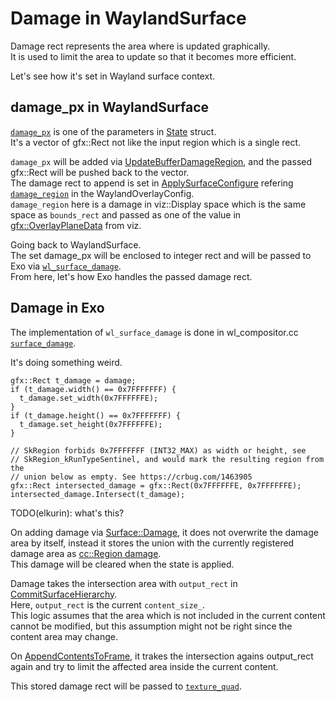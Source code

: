 # Damage in WaylandSurface
Damage rect represents the area where is updated graphically.  
It is used to limit the area to update so that it becomes more efficient.

Let's see how it's set in Wayland surface context.

## damage_px in WaylandSurface
[`damage_px`](https://source.chromium.org/chromium/chromium/src/+/main:ui/ozone/platform/wayland/host/wayland_surface.h;l=280;drc=8e78783dc1f7007bad46d657c9f332614e240fd8) is one of the parameters in [State](https://source.chromium.org/chromium/chromium/src/+/main:ui/ozone/platform/wayland/host/wayland_surface.h;l=274;drc=8e78783dc1f7007bad46d657c9f332614e240fd8) struct.  
It's a vector of gfx::Rect not like the input region which is a single rect.

`damage_px` will be added via [UpdateBufferDamageRegion](https://source.chromium.org/chromium/chromium/src/+/main:ui/ozone/platform/wayland/host/wayland_surface.cc;l=300;drc=8e78783dc1f7007bad46d657c9f332614e240fd8), and the passed gfx::Rect will be pushed back to the vector.  
The damage rect to append is set in [ApplySurfaceConfigure](https://source.chromium.org/chromium/chromium/src/+/main:ui/ozone/platform/wayland/host/wayland_frame_manager.cc;l=396;drc=8e78783dc1f7007bad46d657c9f332614e240fd8) refering [`damage_region`](https://source.chromium.org/chromium/chromium/src/+/main:ui/ozone/platform/wayland/common/wayland_overlay_config.h;l=69;drc=8e78783dc1f7007bad46d657c9f332614e240fd8) in the WaylandOverlayConfig.  
`damage_region` here is a damage in viz::Display space which is the same space as `bounds_rect` and passed as one of the value in [gfx::OverlayPlaneData](https://source.chromium.org/chromium/chromium/src/+/main:ui/gfx/overlay_plane_data.h;l=23;drc=8e78783dc1f7007bad46d657c9f332614e240fd8) from viz.

Going back to WaylandSurface.  
The set damage_px will be enclosed to integer rect and will be passed to Exo via [`wl_surface_damage`](https://source.chromium.org/chromium/chromium/src/+/main:ui/ozone/platform/wayland/host/wayland_surface.cc;l=861;drc=8e78783dc1f7007bad46d657c9f332614e240fd8).  
From here, let's how Exo handles the passed damage rect.

## Damage in Exo
The implementation of `wl_surface_damage` is done in wl_compositor.cc [`surface_damage`](https://source.chromium.org/chromium/chromium/src/+/main:components/exo/wayland/wl_compositor.cc;l=70;drc=d3f5d46f104df42d2cf1c81b2a4e02925ef0f084).  

It's doing something weird.  
```cpp=
gfx::Rect t_damage = damage;
if (t_damage.width() == 0x7FFFFFFF) {
  t_damage.set_width(0x7FFFFFFE);
}
if (t_damage.height() == 0x7FFFFFFF) {
  t_damage.set_height(0x7FFFFFFE);
}

// SkRegion forbids 0x7FFFFFFF (INT32_MAX) as width or height, see
// SkRegion_kRunTypeSentinel, and would mark the resulting region from the
// union below as empty. See https://crbug.com/1463905
gfx::Rect intersected_damage = gfx::Rect(0x7FFFFFFE, 0x7FFFFFFE);
intersected_damage.Intersect(t_damage);
```
TODO(elkurin): what's this?

On adding damage via [Surface::Damage](https://source.chromium.org/chromium/chromium/src/+/main:components/exo/surface.cc;l=402;drc=8e78783dc1f7007bad46d657c9f332614e240fd8), it does not overwrite the damage area by itself, instead it stores the union with the currently registered damage area as [cc::Region damage](https://source.chromium.org/chromium/chromium/src/+/main:components/exo/surface.h;l=596;drc=8e78783dc1f7007bad46d657c9f332614e240fd8).  
This damage will be cleared when the state is applied.

Damage takes the intersection area with `output_rect` in [CommitSurfaceHierarchy](https://source.chromium.org/chromium/chromium/src/+/main:components/exo/surface.cc;l=1172-1173;drc=8e78783dc1f7007bad46d657c9f332614e240fd8).  
Here, `output_rect` is the current `content_size_`.  
This logic assumes that the area which is not included in the current content cannot be modified, but this assumption might not be right since the content area may change.  

On [AppendContentsToFrame](https://source.chromium.org/chromium/chromium/src/+/main:components/exo/surface.cc;l=1551-1555;drc=8e78783dc1f7007bad46d657c9f332614e240fd8), it trakes the intersection agains output_rect again and try to limit the affected area inside the current content.

This stored damage rect will be passed to [`texture_quad`](https://source.chromium.org/chromium/chromium/src/+/main:components/exo/surface.cc;l=1785;drc=8e78783dc1f7007bad46d657c9f332614e240fd8).